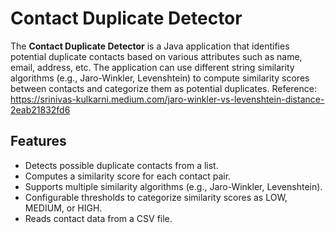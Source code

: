 # Contact Duplicate Detector

The **Contact Duplicate Detector** is a Java application that identifies potential duplicate contacts based on various attributes such as name, email, address, etc. The application can use different 
string similarity algorithms (e.g., Jaro-Winkler, Levenshtein) to compute similarity scores between contacts and categorize them as potential duplicates.
Reference:
https://srinivas-kulkarni.medium.com/jaro-winkler-vs-levenshtein-distance-2eab21832fd6

## Features

- Detects possible duplicate contacts from a list.
- Computes a similarity score for each contact pair.
- Supports multiple similarity algorithms (e.g., Jaro-Winkler, Levenshtein).
- Configurable thresholds to categorize similarity scores as LOW, MEDIUM, or HIGH.
- Reads contact data from a CSV file.
